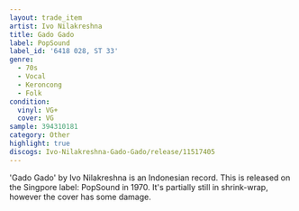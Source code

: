 ```yaml
---
layout: trade_item
artist: Ivo Nilakreshna
title: Gado Gado
label: PopSound
label_id: '6418 028, ST 33'
genre:
  - 70s
  - Vocal
  - Keroncong
  - Folk
condition:
  vinyl: VG+
  cover: VG
sample: 394310181
category: Other
highlight: true
discogs: Ivo-Nilakreshna-Gado-Gado/release/11517405
---
```


'Gado Gado' by Ivo Nilakreshna is an Indonesian record. This is released on the Singpore label: PopSound in 1970. It's partially still in shrink-wrap, however the cover has some damage.

